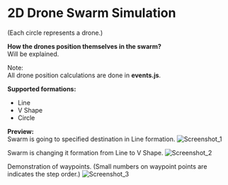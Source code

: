 # 2D Drone Swarm Simulation
(Each circle represents a drone.)

<b>How the drones position themselves in the swarm?</b><br>
Will be explained.

Note:<br>
All drone position calculations are done in <b>events.js</b>.

<b>Supported formations:</b>
* Line
* V Shape
* Circle

<b>Preview:</b><br>
Swarm is going to specified destination in Line formation.
![Screenshot_1](https://user-images.githubusercontent.com/29331682/129492462-c9ac8f8a-16d5-4722-a4f5-83647d09a2be.png)

Swarm is changing it formation from Line to V Shape.
![Screenshot_2](https://user-images.githubusercontent.com/29331682/129492460-5d739478-2247-40fd-9e52-85febd1da41a.png)

Demonstration of waypoints. (Small numbers on waypoint points are indicates the step order.)
![Screenshot_3](https://user-images.githubusercontent.com/29331682/129492463-2400b45b-63f6-49c2-944b-d0ef84a72a2b.png)
